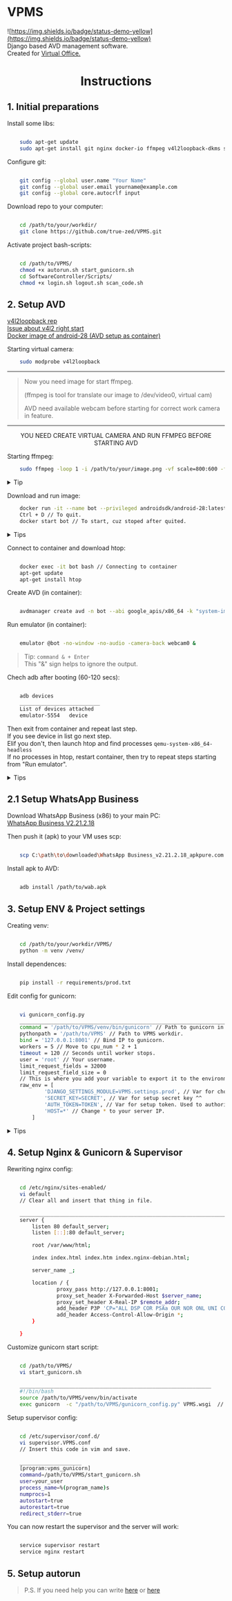 # VPMS
![https://img.shields.io/badge/status-demo-yellow](https://img.shields.io/badge/status-demo-yellow)  
Django based AVD management software.  
Created for [Virtual Office.](https://virtualoff.ru)

# <p align="center"> **Instructions** </p>  

## 1. Initial preparations

Install some libs:  
```bash

    sudo apt-get update
    sudo apt-get install git nginx docker-io ffmpeg v4l2loopback-dkms supervisor htop
```  

Configure git:
```bash

    git config --global user.name "Your Name"
    git config --global user.email yourname@example.com
    git config --global core.autocrlf input
```  

Download repo to your computer:  
```bash

    cd /path/to/your/workdir/  
    git clone https://github.com/true-zed/VPMS.git  
```  

Activate project bash-scripts:  
```bash

    cd /path/to/VPMS/  
    chmod +x autorun.sh start_gunicorn.sh
    cd SoftwareController/Scripts/
    chmod +x login.sh logout.sh scan_code.sh
```

## 2. Setup AVD

[v4l2loopback rep](https://github.com/umlaeute/v4l2loopback/)  
[Issue about v4l2 right start](https://github.com/umlaeute/v4l2loopback/issues/151)  
[Docker image of android-28 (AVD setup as container)](https://hub.docker.com/r/androidsdk/android-28)  

Starting virtual camera:  
```bash
    sudo modprobe v4l2loopback
```  

_______
> Now you need image for start ffmpeg.  
> 
> (ffmpeg is tool for translate our image to /dev/video0, virtual cam)  
> 
> AVD need available webcam before starting for correct work camera in feature.  
_______  

<p align="center"> YOU NEED CREATE VIRTUAL CAMERA AND RUN FFMPEG BEFORE STARTING AVD </p>

Starting ffmpeg:  
```bash
    sudo ffmpeg -loop 1 -i /path/to/your/image.png -vf scale=800:600 -f v4l2 -vcodec rawvideo -pix_fmt yuyv422 /dev/video0 > /dev/null 2>&1 < /dev/null & 
```

<details>
    <summary>Tip</summary>
    
    What is "> /dev/null 2>&1 < /dev/null &" ?
    This thing uses to translate output to /dev/null.      
    Cuz we don't wont stop our console and now output will be ignored (Use Enter for it).
</details>

Download and run image:  
```bash
    docker run -it --name bot --privileged androidsdk/android-28:latest bash // Download and run image.  
    Ctrl + D // To quit.  
    docker start bot // To start, cuz stoped after quited.  
```  

<details>
  <summary>Tips</summary>
    
        docker ps // Display a list of running machines.  
        docker ps -a // Display a list of ALL machines. 
        docker exec -it your_container_name_or_id bash // Connect to running machine.  
        docker start/restart/stop your_container_name_or_id // I think there is no need to explain :)
        Ctrl + D // Exit from container.
</details>

Connect to container and download htop:  
```bash

    docker exec -it bot bash // Connecting to container
    apt-get update
    apt-get install htop
```

Create AVD (in container):  
```bash

    avdmanager create avd -n bot --abi google_apis/x86_64 -k "system-images;android-28;google_apis;x86_64"
```  

Run emulator (in container):  

```bash

    emulator @bot -no-window -no-audio -camera-back webcam0 &
```  

> Tip: ```command & + Enter```  
> This "&" sign helps to ignore the output.  

Chech adb after booting (60-120 secs):
```bash

    adb devices
    __________________________
    List of devices attached
    emulator-5554   device
```

Then exit from container and repeat last step.  
If you see device in list go next step.  
Elif you don't, then launch htop and find processes `qemu-system-x86_64-headless`  
If no processes in htop, restart container, then try to repeat steps starting from "Run emulator".  

<details>
  <summary>Tips</summary>
    
   Press `F4` then type `qemu-system` and press `Enter`  
   Processes will be filtered by this text.  
   
   ```bash
  
       adb emu kill // Stop AVD  
       adb exec-out screencap -p > /path/to/screen.png // Screen from AVD.  
       scp root@xxx.xxx.xxx.xxx:/path/to/screen.png C:\path\to\save\screen.png // Download screen by ssh from main PC (Windows).  
       adb shell input tap x y // Send tap to AVD. 
       adb shell input text "some text" //  Send text to AVD. Uses when text input focused.  
   ```
</details>


## 2.1 Setup WhatsApp Business  

Download WhatsApp Business (x86) to your main PC:  
[WhatsApp Business V2.21.2.18](https://m.apkpure.com/ru/whatsapp-business/com.whatsapp.w4b/variant/2.21.2.18-APK)  

Then push it (apk) to your VM uses scp:  
```bash

    scp C:\path\to\downloaded\WhatsApp Business_v2.21.2.18_apkpure.com.apk root@xxx.xxx.xxx.xxx:/path/to/save/wab.apk 
```  

Install apk to AVD:
```bash

    adb install /path/to/wab.apk  
```

## 3. Setup ENV & Project settings  

Creating venv:
```bash

    cd /path/to/your/workdir/VPMS/
    python -m venv /venv/
```

Install dependences:
```bash

    pip install -r requirements/prod.txt
```

Edit config for gunicorn:
```bash

    vi gunicorn_config.py  
    __________________________________________________________________________________________________________  
    command = '/path/to/VPMS/venv/bin/gunicorn' // Path to gunicorn in your venv.  
    pythonpath = '/path/to/VPMS' // Path to VPMS workdir.  
    bind = '127.0.0.1:8001' // Bind IP to gunicorn.  
    workers = 5 // Move to cpu_num * 2 + 1  
    timeout = 120 // Seconds until worker stops.  
    user = 'root' // Your username.  
    limit_request_fields = 32000  
    limit_request_field_size = 0  
    // This is where you add your variable to export it to the environment.  
    raw_env = [
            'DJANGO_SETTINGS_MODULE=VPMS.settings.prod', // Var for choose settings file.  
            'SECRET_KEY=SECRET', // Var for setup secret key ^^  
            'AUTH_TOKEN=TOKEN', // Var for setup token. Used to authorize a request.  
            'HOST=*' // Change * to your server IP.
        ]
```

<details>
    <summary>Tips</summary>  

    Press I to edit.  
    Press :wq to save and quit.  
    Press :q! to quit without saving.  
</details>


## 4. Setup Nginx & Gunicorn & Supervisor  

Rewriting nginx config:  
```bash

    cd /etc/nginx/sites-enabled/  
    vi default  
    // Clear all and insert that thing in file.  
    
    ___________________________________________________________________________
    server {
        listen 80 default_server;
        listen [::]:80 default_server;

        root /var/www/html;

        index index.html index.htm index.nginx-debian.html;

        server_name _;

        location / {
                proxy_pass http://127.0.0.1:8001;
                proxy_set_header X-Forwarded-Host $server_name;
                proxy_set_header X-Real-IP $remote_addr;
                add_header P3P 'CP="ALL DSP COR PSAa OUR NOR ONL UNI COM NAV"';
                add_header Access-Control-Allow-Origin *;
        }

    }
```  

Customize gunicorn start script:  
```bash

    cd /path/to/VPMS/  
    vi start_gunicorn.sh  
    
    ______________________________________________________________  
    #!/bin/bash  
    source /path/to/VPMS/venv/bin/activate  
    exec gunicorn  -c "/path/to/VPMS/gunicorn_config.py" VPMS.wsgi  // Customize your path here.  
```  

Setup supervisor config:  

```bash

    cd /etc/supervisor/conf.d/  
    vi supervisor.VPMS.conf   
    // Insert this code in vim and save.  
    
    ____________________
    [program:vpms_gunicorn]  
    command=/path/to/VPMS/start_gunicorn.sh  
    user=your_user  
    process_name=%(program_name)s  
    numprocs=1  
    autostart=true  
    autorestart=true  
    redirect_stderr=true  
```  

You can now restart the supervisor and the server will work:  

```bash

    service supervisor restart
    service nginx restart
```

## 5. Setup autorun

> P.S. If you need help you can write [here](http://google.com) or [here](https://t.me/true_zed)
